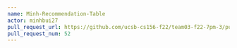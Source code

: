 ```yaml
---
name: Minh-Recommendation-Table
actor: minhbui27
pull_request_url: https://github.com/ucsb-cs156-f22/team03-f22-7pm-3/pull/52
pull_request_num: 52
---
```

